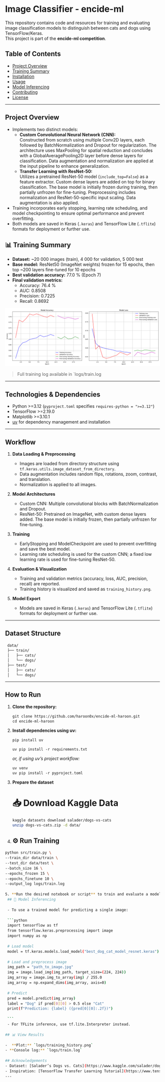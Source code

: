 
# Image Classifier - encide-ml
This repository contains code and resources for training and evaluating image classification models to distinguish between cats and dogs using TensorFlow/Keras.  
This project is part of the **encide-ml competition**.

## Table of Contents
- [Project Overview](#project-overview)
- [Training Summary](#training-summary)
- [Installation](#installation)
- [Usage](#usage)
- [Model Inferencing](#model-inferencing)
- [Contributing](#contributing)
- [License](#license)

---

## Project Overview

- Implements two distinct models:
  - **Custom Convolutional Neural Network (CNN):**  
    Constructed from scratch using multiple Conv2D layers, each followed by BatchNormalization and Dropout for regularization. The architecture uses MaxPooling for spatial reduction and concludes with a GlobalAveragePooling2D layer before dense layers for classification. Data augmentation and normalization are applied at the input pipeline to enhance generalization.
  - **Transfer Learning with ResNet-50:**  
    Utilizes a pretrained ResNet-50 model (`include_top=False`) as a feature extractor. Custom dense layers are added on top for binary classification. The base model is initially frozen during training, then partially unfrozen for fine-tuning. Preprocessing includes normalization and ResNet-50-specific input scaling. Data augmentation is also applied.
- Training incorporates early stopping, learning rate scheduling, and model checkpointing to ensure optimal performance and prevent overfitting.
- Both models are saved in Keras (`.keras`) and TensorFlow Lite (`.tflite`) formats for deployment or further use.




## 📊 Training Summary

- **Dataset:** ~20 000 images (train), 4 000 for validation, 5 000 test  
- **Base model:** ResNet50 (ImageNet weights) frozen for 15 epochs, then top ~200 layers fine-tuned for 10 epochs  
- **Best validation accuracy:** 77.0 % (Epoch 7)  
- **Final validation metrics:**  
  - Accuracy: 76.4 %  
  - AUC: 0.8508  
  - Precision: 0.7225  
  - Recall: 0.8692  

![Training History](/logs/training_history.png)

> Full training log available in `logs/train.log


---
## Technologies & Dependencies

- Python >=3.12 (`pyproject.toml` specifies `requires-python = ">=3.12"`)
- TensorFlow >=2.19.0
- Matplotlib >=3.10.1
- [uv](https://github.com/astral-sh/uv) for dependency management and installation

---

## Workflow

1. **Data Loading & Preprocessing**
   - Images are loaded from directory structure using `tf.keras.utils.image_dataset_from_directory`.
   - Data augmentation includes random flips, rotations, zoom, contrast, and translation.
   - Normalization is applied to all images.

2. **Model Architectures**
   - Custom CNN: Multiple convolutional blocks with BatchNormalization and Dropout.
   - ResNet-50: Pretrained on ImageNet, with custom dense layers added. The base model is initially frozen, then partially unfrozen for fine-tuning.

3. **Training**
   - EarlyStopping and ModelCheckpoint are used to prevent overfitting and save the best model.
   - Learning rate scheduling is used for the custom CNN; a fixed low learning rate is used for fine-tuning ResNet-50.

4. **Evaluation & Visualization**
   - Training and validation metrics (accuracy, loss, AUC, precision, recall) are reported.
   - Training history is visualized and saved as `training_history.png`.

5. **Model Export**
   - Models are saved in Keras (`.keras`) and TensorFlow Lite (`.tflite`) formats for deployment or further use.

---

## Dataset Structure
  ```
   data/
   ├── train/
   │   ├── cats/
   │   └── dogs/
   ├── test/
   │   ├── cats/
   │   └── dogs/
   ```

---

## How to Run

1. **Clone the repository:**
    ```
    git clone https://github.com/haroon0x/encide-ml-haroon.git
    cd encide-ml-haroon
    ```

2. **Install dependencies using uv:**
    
    ```
    pip install uv
    ```

    ```
    uv pip install -r requirements.txt
    ```
    _or, if using uv’s project workflow:_
    ```
    uv venv
    uv pip install -r pyproject.toml
    ```

3. **Prepare the dataset** 
   # 📥 Download Kaggle Data
   
   ```bash
   kaggle datasets download salader/dogs-vs-cats
   unzip dogs-vs-cats.zip -d data/

4.   ## ⚙️ Run Training

   ```bash
   python src/train.py \
   --train_dir data/train \
   --test_dir data/test \
   --batch_size 16 \
   --epochs_frozen 15 \
   --epochs_finetune 10 \
   --output_log logs/train.log

5. **Run the desired notebook or script** to train and evaluate a model.
    ## 🔎 Model Inferencing

    - To use a trained model for predicting a single image:

    ```python
    import tensorflow as tf
    from tensorflow.keras.preprocessing import image
    import numpy as np

    # Load model
    model = tf.keras.models.load_model("best_dog_cat_model_resnet.keras")  # or dog_cat_model_s.keras
   
    # Load and preprocess image
    img_path = "path_to_image.jpg"
    img = image.load_img(img_path, target_size=(224, 224))
    img_array = image.img_to_array(img) / 255.0
    img_array = np.expand_dims(img_array, axis=0)

    # Predict
    pred = model.predict(img_array)
    label = "Dog" if pred[0][0] > 0.5 else "Cat"
    print(f"Prediction: {label} ({pred[0][0]:.2f})")

    ```
    - For TFLite inference, use tf.lite.Interpreter instead.

   ## 📊 View Results

   -  **Plot:** `logs/training_history.png`  
   - **Console log:** `logs/train.log`

## Acknowledgements
- Dataset: [Salader’s Dogs vs. Cats](https://www.kaggle.com/salader/dogs-vs-cats)  
- Inspiration: [TensorFlow Transfer Learning Tutorial](https://www.tensorflow.org/tutorials/images/transfer_learning)  
---




